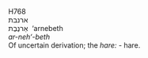 <body>
  <p>H768<br>  ארנבת  <br> אַרנֶבֶת  ‎  ‘arnebeth  <br><i>ar-neh‘-beth </i><br>Of uncertain derivation; the <i>hare: - </i>hare.<br></p>
 </body>